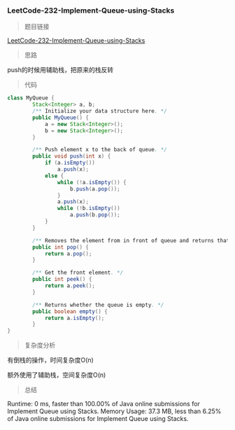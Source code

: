 ### LeetCode-232-Implement-Queue-using-Stacks

> 题目链接

[LeetCode-232-Implement-Queue-using-Stacks](https://leetcode.com/problems/implement-queue-using-stacks/submissions/)

> 思路

push的时候用辅助栈，把原来的栈反转
> 代码

```java
class MyQueue {
        Stack<Integer> a, b;
		/** Initialize your data structure here. */
		public MyQueue() {
			a = new Stack<Integer>();
			b = new Stack<Integer>();
		}

		/** Push element x to the back of queue. */
		public void push(int x) {
			if (a.isEmpty())
				a.push(x);
			else {
				while (!a.isEmpty()) {
					b.push(a.pop());
				}
				a.push(x);
				while (!b.isEmpty())
					a.push(b.pop());
			}
		}

		/** Removes the element from in front of queue and returns that element. */
		public int pop() {
			return a.pop();
		}

		/** Get the front element. */
		public int peek() {
			return a.peek();
		}

		/** Returns whether the queue is empty. */
		public boolean empty() {
			return a.isEmpty();
		}
}

```

> 复杂度分析

有倒栈的操作，时间复杂度O(n)

额外使用了辅助栈，空间复杂度O(n)

> 总结

Runtime: 0 ms, faster than 100.00% of Java online submissions for Implement Queue using Stacks.
Memory Usage: 37.3 MB, less than 6.25% of Java online submissions for Implement Queue using Stacks.
